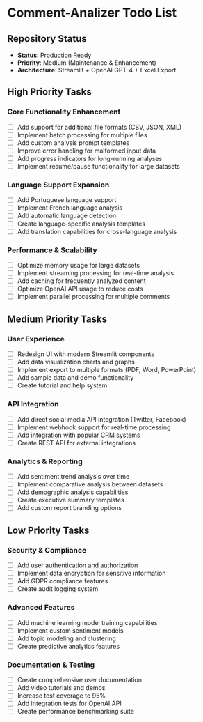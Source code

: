 # Comment-Analizer Todo List

## Repository Status
- **Status**: Production Ready
- **Priority**: Medium (Maintenance & Enhancement)
- **Architecture**: Streamlit + OpenAI GPT-4 + Excel Export

## High Priority Tasks

### Core Functionality Enhancement
- [ ] Add support for additional file formats (CSV, JSON, XML)
- [ ] Implement batch processing for multiple files
- [ ] Add custom analysis prompt templates
- [ ] Improve error handling for malformed input data
- [ ] Add progress indicators for long-running analyses
- [ ] Implement resume/pause functionality for large datasets

### Language Support Expansion
- [ ] Add Portuguese language support
- [ ] Implement French language analysis
- [ ] Add automatic language detection
- [ ] Create language-specific analysis templates
- [ ] Add translation capabilities for cross-language analysis

### Performance & Scalability
- [ ] Optimize memory usage for large datasets
- [ ] Implement streaming processing for real-time analysis
- [ ] Add caching for frequently analyzed content
- [ ] Optimize OpenAI API usage to reduce costs
- [ ] Implement parallel processing for multiple comments

## Medium Priority Tasks

### User Experience
- [ ] Redesign UI with modern Streamlit components
- [ ] Add data visualization charts and graphs
- [ ] Implement export to multiple formats (PDF, Word, PowerPoint)
- [ ] Add sample data and demo functionality
- [ ] Create tutorial and help system

### API Integration
- [ ] Add direct social media API integration (Twitter, Facebook)
- [ ] Implement webhook support for real-time processing
- [ ] Add integration with popular CRM systems
- [ ] Create REST API for external integrations

### Analytics & Reporting
- [ ] Add sentiment trend analysis over time
- [ ] Implement comparative analysis between datasets
- [ ] Add demographic analysis capabilities
- [ ] Create executive summary templates
- [ ] Add custom report branding options

## Low Priority Tasks

### Security & Compliance
- [ ] Add user authentication and authorization
- [ ] Implement data encryption for sensitive information
- [ ] Add GDPR compliance features
- [ ] Create audit logging system

### Advanced Features
- [ ] Add machine learning model training capabilities
- [ ] Implement custom sentiment models
- [ ] Add topic modeling and clustering
- [ ] Create predictive analytics features

### Documentation & Testing
- [ ] Create comprehensive user documentation
- [ ] Add video tutorials and demos
- [ ] Increase test coverage to 95%
- [ ] Add integration tests for OpenAI API
- [ ] Create performance benchmarking suite